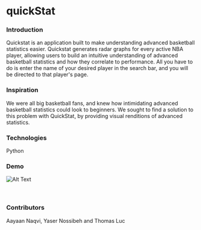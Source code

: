 quickStat
=========

### Introduction
Quickstat is an application built to make understanding advanced basketball statistics easier. Quickstat generates radar graphs for every active NBA player, allowing users to build an intuitive understanding of advanced basketball statistics and how they correlate to performance. All you have to do is enter the name of your desired player in the search bar, and you will be directed to that player's page.

### Inspiration 
We were all big basketball fans, and knew how intimidating advanced basketball statistics could look to beginners. We sought to find a solution to this problem with QuickStat, by providing visual renditions of advanced statistics.

### Technologies
Python

### Demo
![Alt Text](https://media.giphy.com/media/1QwCH57mjAnYDKnP7B/giphy.gif) <br /> <br /> <br />

### Contributors
Aayaan Naqvi, Yaser Nossibeh and Thomas Luc
